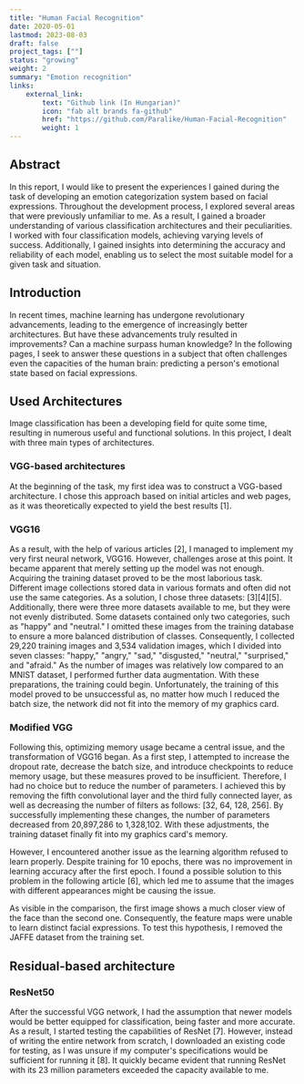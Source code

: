 ```yaml
---
title: "Human Facial Recognition"
date: 2020-05-01
lastmod: 2023-08-03
draft: false
project_tags: [""]
status: "growing"
weight: 2
summary: "Emotion recognition"
links:
    external_link:
        text: "Github link (In Hungarian)"
        icon: "fab alt brands fa-github"
        href: "https://github.com/Paralike/Human-Facial-Recognition"
        weight: 1
---
```

## Abstract

In this report, I would like to present the experiences I gained during the task of developing an emotion categorization system based on facial expressions. Throughout the development process, I explored several areas that were previously unfamiliar to me. As a result, I gained a broader understanding of various classification architectures and their peculiarities. I worked with four classification models, achieving varying levels of success. Additionally, I gained insights into determining the accuracy and reliability of each model, enabling us to select the most suitable model for a given task and situation.

## Introduction
In recent times, machine learning has undergone revolutionary advancements, leading to the emergence of increasingly better architectures. But have these advancements truly resulted in improvements? Can a machine surpass human knowledge? In the following pages, I seek to answer these questions in a subject that often challenges even the capacities of the human brain: predicting a person's emotional state based on facial expressions.

## Used Architectures
Image classification has been a developing field for quite some time, resulting in numerous useful and functional solutions. In this project, I dealt with three main types of architectures.

### VGG-based architectures
At the beginning of the task, my first idea was to construct a VGG-based architecture. I chose this approach based on initial articles and web pages, as it was theoretically expected to yield the best results [1].

### VGG16
As a result, with the help of various articles [2], I managed to implement my very first neural network, VGG16. However, challenges arose at this point. It became apparent that merely setting up the model was not enough. Acquiring the training dataset proved to be the most laborious task. Different image collections stored data in various formats and often did not use the same categories. As a solution, I chose three datasets: [3][4][5]. Additionally, there were three more datasets available to me, but they were not evenly distributed. Some datasets contained only two categories, such as "happy" and "neutral." I omitted these images from the training database to ensure a more balanced distribution of classes. Consequently, I collected 29,220 training images and 3,534 validation images, which I divided into seven classes: "happy," "angry," "sad," "disgusted," "neutral," "surprised," and "afraid." As the number of images was relatively low compared to an MNIST dataset, I performed further data augmentation. With these preparations, the training could begin. Unfortunately, the training of this model proved to be unsuccessful as, no matter how much I reduced the batch size, the network did not fit into the memory of my graphics card.

### Modified VGG
Following this, optimizing memory usage became a central issue, and the transformation of VGG16 began. As a first step, I attempted to increase the dropout rate, decrease the batch size, and introduce checkpoints to reduce memory usage, but these measures proved to be insufficient. Therefore, I had no choice but to reduce the number of parameters. I achieved this by removing the fifth convolutional layer and the third fully connected layer, as well as decreasing the number of filters as follows: [32, 64, 128, 256]. By successfully implementing these changes, the number of parameters decreased from 20,897,286 to 1,328,102. With these adjustments, the training dataset finally fit into my graphics card's memory.

However, I encountered another issue as the learning algorithm refused to learn properly. Despite training for 10 epochs, there was no improvement in learning accuracy after the first epoch. I found a possible solution to this problem in the following article [6], which led me to assume that the images with different appearances might be causing the issue.

As visible in the comparison, the first image shows a much closer view of the face than the second one. Consequently, the feature maps were unable to learn distinct facial expressions. To test this hypothesis, I removed the JAFFE dataset from the training set.

## Residual-based architecture
### ResNet50
After the successful VGG network, I had the assumption that newer models would be better equipped for classification, being faster and more accurate. As a result, I started testing the capabilities of ResNet [7]. However, instead of writing the entire network from scratch, I downloaded an existing code for testing, as I was unsure if my computer's specifications would be sufficient for running it [8]. It quickly became evident that running ResNet with its 23 million parameters exceeded the capacity available to me.